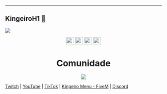<hr>

## KingeiroH1 👋


<a align=center href="EmBreve"><img src="https://readme-typing-svg.herokuapp.com?font=Courrier&size=25&duration=2500&pause=1000&color=000000&background=FFFFFFFF&height=40&lines=discord.gg%2FEmBreve;twitch.tv%2Fkingeiroh1;Youtube%3A+Kingeiro;Estrela+meu+conteúdo+%3C3"/></a>

<div align=center>
<a href="https://discord.gg/catcha"><img src="https://img.shields.io/badge/discord-blue.svg?&style=for-the-badge&logo=discord&logoColor=white" height=25></a>
<a href="https://twitch.tv/kingeiroh1"><img src="https://img.shields.io/badge/twitch-violet.svg?&style=for-the-badge&logo=twitch&logoColor=white" height=25></a> 
<a href="https://www.tiktok.com/@kingeiroh1"><img src="https://img.shields.io/badge/tiktok-black.svg?&style=for-the-badge&logo=tiktok&logoColor=white" height=25></a>
<a href="https://www.youtube.com/channel/UCpjFmZxQIaoP2jcDmUHTADg"><img src="https://img.shields.io/badge/-YouTube-red?&style=for-the-badge&logo=youtube&logoColor=white" height=25></a>
</div>
  
<h1 align=center><b>Comunidade</b></h1>

<p align=center><img src="https://img.shields.io/discord/951183240180412516.svg?label=Discord&logo=Discord&colorB=7289da&style=for-the-badge" style="max-width: 100%;"></p>


[Twitch](https://twitch.tv/kingeiroh1)   |   [YouTube](https://www.youtube.com/channel/UCpjFmZxQIaoP2jcDmUHTADg)   |   [TikTok](https://www.tiktok.com/@kingeiroh1)    |  [Kingeiro Menu - FiveM](https://discord.gg/FwcJ5gWjew)   |   [Discord](https://discord.gg/FwcJ5gWjew)

